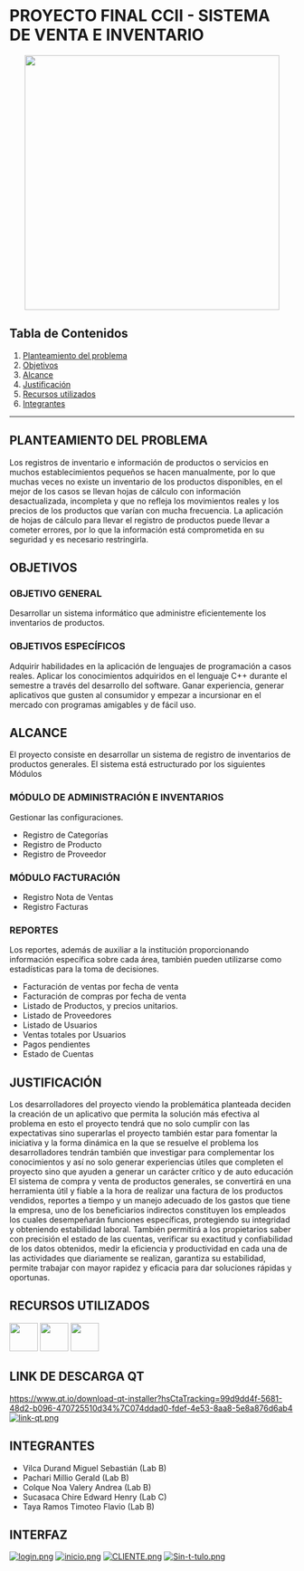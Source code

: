 # PROYECTO FINAL CCII - SISTEMA DE VENTA E  INVENTARIO
<p align="center"><img src="https://corp.vendcdn.com/Hero-Images/Tour-inventory-Hero1.png?v=1574725637"  width="450px"/></p>

## Tabla de Contenidos
1. [Planteamiento del problema](#Planteamiento-del-problema)
2. [Objetivos](#Objetivos)
3. [Alcance](#Alcance)
4. [Justificación](#Justificación)
5. [Recursos utilizados](#Recursos-utilizados)
6. [Integrantes](#Integrantes)

***
<a name="Planteamiento-del-problema"></a>
## PLANTEAMIENTO DEL PROBLEMA


Los registros de inventario e información de productos o servicios en muchos establecimientos pequeños se hacen manualmente, por lo que muchas veces no existe un inventario de los productos disponibles, en el mejor de los casos se llevan hojas de cálculo con información desactualizada, incompleta y que no refleja los movimientos reales y los precios de los productos que varían con mucha frecuencia.
La aplicación de hojas de cálculo para llevar el registro de productos puede llevar a cometer errores, por lo que la información está comprometida en su seguridad y es necesario restringirla.

<a name="Objetivos"></a>
## OBJETIVOS
### OBJETIVO GENERAL

Desarrollar un sistema informático que administre eficientemente los inventarios de productos.

### OBJETIVOS ESPECÍFICOS

Adquirir habilidades en la aplicación de lenguajes de programación a casos reales.
Aplicar los conocimientos adquiridos en el lenguaje C++ durante el semestre a través del desarrollo del software. 
Ganar experiencia, generar aplicativos que gusten al consumidor y empezar a incursionar en el mercado con programas amigables y de fácil uso.

<a name="Alcance"></a>
## ALCANCE

El proyecto consiste en desarrollar un sistema de registro de inventarios de productos generales. 
El sistema está estructurado por los siguientes Módulos 

### MÓDULO DE ADMINISTRACIÓN E INVENTARIOS
 Gestionar las configuraciones. 
- Registro de Categorías 
- Registro de Producto 
- Registro de Proveedor 

### MÓDULO FACTURACIÓN
- Registro Nota de Ventas 
- Registro Facturas 

### REPORTES
Los reportes, además de auxiliar a la institución proporcionando información específica sobre cada área, también pueden utilizarse como estadísticas para la toma de decisiones. 
- Facturación de ventas por fecha de venta 
- Facturación de compras por fecha de venta 
- Listado de Productos, y precios unitarios. 
- Listado de Proveedores 
- Listado de Usuarios 
- Ventas totales por Usuarios 
- Pagos pendientes 
- Estado de Cuentas

<a name="Justificación"></a>
## JUSTIFICACIÓN
Los desarrolladores del proyecto viendo la problemática planteada deciden la creación de un aplicativo que permita la solución más efectiva al problema en esto el proyecto tendrá que no solo cumplir con las expectativas sino superarlas el proyecto también estar para fomentar la iniciativa y la forma dinámica en la que se resuelve el problema los desarrolladores tendrán también que investigar para complementar los conocimientos y así no solo generar experiencias útiles que completen el proyecto sino que ayuden a generar un carácter crítico y de auto educación El sistema de compra y venta de productos generales, se convertirá en una herramienta útil y fiable a la hora de realizar una factura de los productos vendidos, reportes a tiempo y un manejo adecuado de los gastos que tiene la empresa, uno de los beneficiarios indirectos constituyen los empleados los cuales desempeñarán funciones específicas, protegiendo su integridad y obteniendo estabilidad laboral. También permitirá a los propietarios saber con precisión el estado de las cuentas, verificar su exactitud y confiabilidad de los datos obtenidos, medir la eficiencia y productividad en cada una de las actividades que diariamente se realizan, garantiza su estabilidad, permite trabajar con mayor rapidez y eficacia para dar soluciones rápidas y oportunas.


<a name="Recursos-utilizados"></a>
## RECURSOS UTILIZADOS

<a href="https://isocpp.org/" target="_blank"><img src="https://upload.wikimedia.org/wikipedia/commons/thumb/1/18/ISO_C%2B%2B_Logo.svg/427px-ISO_C%2B%2B_Logo.svg.png" height="50px"></a>
<a href="https://www.qt.io/" target="_blank"><img src="https://upload.wikimedia.org/wikipedia/commons/thumb/0/0b/Qt_logo_2016.svg/1024px-Qt_logo_2016.svg.png" height="50px"></a>
<a href="https://www.sqlite.org/index.html" target="_blank"><img src="https://upload.wikimedia.org/wikipedia/commons/thumb/3/38/SQLite370.svg/1280px-SQLite370.svg.png" height="50px"></a>

<a name="LINK DE DESCARGAR QT"></a>
## LINK DE DESCARGA QT
https://www.qt.io/download-qt-installer?hsCtaTracking=99d9dd4f-5681-48d2-b096-470725510d34%7C074ddad0-fdef-4e53-8aa8-5e8a876d6ab4
[![link-qt.png](https://i.postimg.cc/NjdFS036/link-qt.png)](https://postimg.cc/G4sbsbht)
<a name="Integrantes"></a>
## INTEGRANTES

- Vilca Durand Miguel Sebastián (Lab B) 
- Pachari Millio Gerald  (Lab B)
- Colque Noa Valery Andrea  (Lab B)
- Sucasaca Chire Edward Henry  (Lab C)
- Taya Ramos Timoteo Flavio  (Lab B)
<a name="INTERFAZ"></a>
## INTERFAZ
[![login.png](https://i.postimg.cc/kGTQ4vyY/login.png)](https://postimg.cc/QKW9Y5wc)
[![inicio.png](https://i.postimg.cc/GhpPf6cW/inicio.png)](https://postimg.cc/WtQJFWq8)
[![CLIENTE.png](https://i.postimg.cc/yx1hsb0S/CLIENTE.png)](https://postimg.cc/N9n2xbJg)
[![Sin-t-tulo.png](https://i.postimg.cc/8k4BtTVd/Sin-t-tulo.png)](https://postimg.cc/c6KnJyC6)
